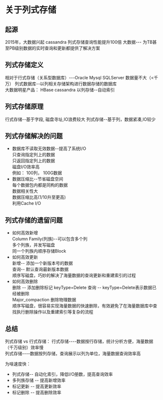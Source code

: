

# 关于列式存储  

## 起源 

2015年，大数据兴起
cassandra 列式存储查询性能提升100倍 
大数据--- 为TB甚至PB级别数据的实时查询和更新都提供了解决方案 

## 列式存储定义

相对于行式存储（关系型数据库）---Oracle Mysql SQLServer 
数据量不大（<千万）
列式数据库--以列相关存储架构进行数据存储的数据库  
大数据明星产品： HBase cassandra 
以列存储--自动索引  

## 列式存储原理
行式存储--基于字段, 磁盘寻址,IO浪费较大
列式存储--基于列，数据紧凑,IO较少 


## 列式存储解决的问题
* 数据库不读取无效数据--提高了系统I/O  
   只查询指定列上的数据  
   只返回指定列上的数据  
   磁盘I/O效率高  
   例如： 100列， 100G数据  
* 数据压缩比--节省磁盘空间  
   每个数据包内都是同构的数据  
   数据相关性大  
   数据压缩比高(1/10升至更高)  
   利用Cache I/O  
   
## 列式存储的遗留问题  
*  如何高效新增   
    Column Family(列族)--可以包含多个列  
    多个列族，并发写磁盘  
    同一个列族内顺序存储Block  
*  如何高效更新  
   新增-- 添加一个新版本号的数据   
   查询-- 默认查询最新版本数据  
   顺序写磁盘，巧妙的解决了海量数据的查询更新和重建索引的过程  
*  如何高效删除  
   删除 -- 添加删除标记 keyType=Delete
   查询 -- keyType=Delete表示数据已经被删除  
   Major_compaction 删除物理数据  
   顺序写磁盘，很容易实现海量数据的快速删除，有效避免了在海量数据库中查找执行删除操作以及重建索引等复杂的流程  
   
   
## 总结  

列式存储 vs 行式存储： 
行式存储----数据按行存储，统计分析方便，海量数据（千万级别）效率慢  
列式存储----数据按列存储，查询展示以列为单位，海量数据查询效率高  

为啥速度快： 
*  列式存储-- 自动化索引，降低I/O册数，提高查询效率
*  多列族存储 -- 提高新增效率
*  标记更新  -- 提高更新效率
*  标记删除  -- 提高删除效率
   


